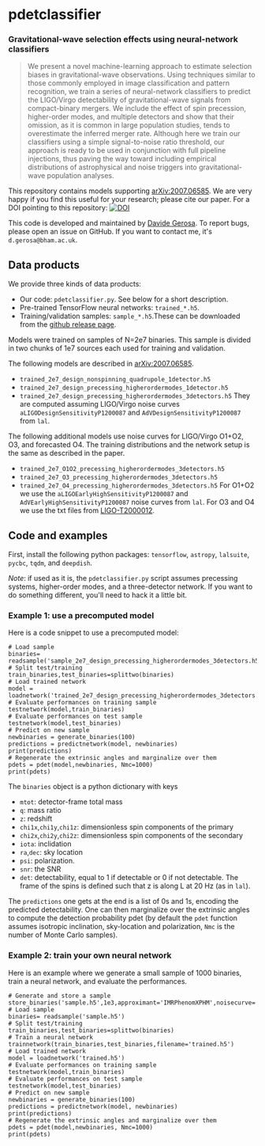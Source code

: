 # pdetclassifier

### Gravitational-wave selection effects using neural-network classifiers

> We present a novel machine-learning approach to estimate  selection biases in gravitational-wave observations. Using techniques similar to those commonly employed in image classification and pattern recognition, we train a series of neural-network classifiers to predict the LIGO/Virgo detectability of gravitational-wave signals from compact-binary mergers. We include the effect of spin precession, higher-order modes, and multiple detectors and show that their omission, as it is common in large population studies, tends to overestimate the inferred merger rate. Although here we train our classifiers using a simple signal-to-noise ratio threshold, our approach is ready to be used in conjunction with full pipeline injections, thus paving the way toward including empirical distributions of  astrophysical and noise triggers into gravitational-wave population analyses.


This repository contains models supporting [arXiv:2007.06585](https://arxiv.org/abs/2007.06585). We are very happy if you find this useful for your research; please cite our paper. For a DOI pointing to this repository: [![DOI](https://zenodo.org/badge/278096080.svg)](https://zenodo.org/badge/latestdoi/278096080)


This code is developed and maintained by [Davide Gerosa](https://davidegerosa.com/). To report bugs, please open an issue on GitHub. If you want to contact me, it's `d.gerosa@bham.ac.uk`. 


## Data products

We provide three kinds of data products:

- Our code: `pdetclassifier.py`. See below for a short description.
- Pre-trained TensorFlow neural networks: `trained_*.h5`.
- Training/validation samples: `sample_*.h5`.These can be downloaded from the [github release page](https://github.com/dgerosa/pdetclassifier/releases).

Models were trained on samples of N=2e7 binaries. This sample is divided in two chunks of 1e7 sources each used for training and validation. 

The following models are described in [arXiv:2007.06585](https://arxiv.org/abs/2007.06585). 
- `trained_2e7_design_nonspinning_quadrupole_1detector.h5`
- `trained_2e7_design_precessing_higherordermodes_1detector.h5`
- `trained_2e7_design_precessing_higherordermodes_3detectors.h5`
They are computed assuming LIGO/Virgo noise curves `aLIGODesignSensitivityP1200087` and `AdVDesignSensitivityP1200087` from `lal`. 

The following additional models use noise curves for LIGO/Virgo O1+O2, O3, and forecasted O4. The training distributions and the network setup is the same as described in the paper. 
- `trained_2e7_O1O2_precessing_higherordermodes_3detectors.h5`
- `trained_2e7_O3_precessing_higherordermodes_3detectors.h5`
- `trained_2e7_O4_precessing_higherordermodes_3detectors.h5`
For O1+O2 we use the `aLIGOEarlyHighSensitivityP1200087` and `AdVEarlyHighSensitivityP1200087` noise curves from `lal`. For O3 and O4 we use the txt files from [LIGO-T2000012](https://dcc.ligo.org/LIGO-T2000012/public).


## Code and examples

First, install the following python packages: `tensorflow`, `astropy`, `lalsuite`, `pycbc`, `tqdm`, and `deepdish`.

*Note*: if used as it is, the `pdetclassifier.py` script assumes precessing systems, higher-order modes, and a three-detector network. If you want to do something different, you'll need to hack it a little bit.  

### Example 1: use a precomputed model

Here is a code snippet to use a precomputed model:

```
# Load sample
binaries= readsample('sample_2e7_design_precessing_higherordermodes_3detectors.h5')
# Split test/training
train_binaries,test_binaries=splittwo(binaries)
# Load trained network
model = loadnetwork('trained_2e7_design_precessing_higherordermodes_3detectors.h5')
# Evaluate performances on training sample
testnetwork(model,train_binaries)
# Evaluate performances on test sample
testnetwork(model,test_binaries)
# Predict on new sample
newbinaries = generate_binaries(100)
predictions = predictnetwork(model, newbinaries)
print(predictions)
# Regenerate the extrinsic angles and marginalize over them
pdets = pdet(model,newbinaries, Nmc=1000)
print(pdets)
```

The `binaries` object is a python dictionary with keys 
- `mtot`: detector-frame total mass
- `q`: mass ratio
- `z`: redshift
- `chi1x`,`chi1y`,`chi1z`: dimensionless spin components of the primary
- `chi2x`,`chi2y`,`chi2z`: dimensionless spin components of the secondary
- `iota`: inclidation
- `ra`,`dec`: sky location
- `psi`: polarization.
- `snr`: the SNR
- `det`: detectability, equal to 1 if detectable or 0 if not detectable.
The frame of the spins is defined such that z is along L at 20 Hz (as in `lal`).

The `predictions` one gets at the end is a list of 0s and 1s, encoding the predicted detectability. One can then marginalize over the extrinsic angles to compute the detection probability pdet (by default the `pdet` function assumes isotropic inclination, sky-location and polarization, `Nmc` is the number of Monte Carlo samples).


### Example 2: train your own neural network

Here is an example where we generate a small sample of 1000 binaries, train a neural network, and evaluate the performances.

```
# Generate and store a sample
store_binaries('sample.h5',1e3,approximant='IMRPhenomXPHM',noisecurve='design',SNRthreshold=12)
# Load sample
binaries= readsample('sample.h5')
# Split test/training
train_binaries,test_binaries=splittwo(binaries)
# Train a neural network
trainnetwork(train_binaries,test_binaries,filename='trained.h5')
# Load trained network
model = loadnetwork('trained.h5')
# Evaluate performances on training sample
testnetwork(model,train_binaries)
# Evaluate performances on test sample
testnetwork(model,test_binaries)
# Predict on new sample
newbinaries = generate_binaries(100)
predictions = predictnetwork(model, newbinaries)
print(predictions)
# Regenerate the extrinsic angles and marginalize over them
pdets = pdet(model,newbinaries, Nmc=1000)
print(pdets)
```









